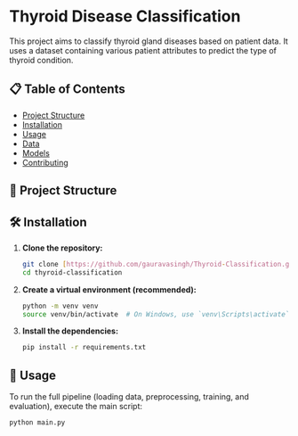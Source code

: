 # Thyroid Disease Classification

This project aims to classify thyroid gland diseases based on patient data. It uses a dataset containing various patient attributes to predict the type of thyroid condition.

## 📋 Table of Contents

- [Project Structure](#-project-structure)
- [Installation](#-installation)
- [Usage](#-usage)
- [Data](#-data)
- [Models](#-models)
- [Contributing](#-contributing)

## 📁 Project Structure
## 🛠️ Installation

1.  **Clone the repository:**
    ```bash
    git clone [https://github.com/gauravasingh/Thyroid-Classification.git](https://github.com/gauravasingh/Thyroid-Classification.git)
    cd thyroid-classification
    ```

2.  **Create a virtual environment (recommended):**
    ```bash
    python -m venv venv
    source venv/bin/activate  # On Windows, use `venv\Scripts\activate`
    ```

3.  **Install the dependencies:**
    ```bash
    pip install -r requirements.txt
    ```

## 🚀 Usage

To run the full pipeline (loading data, preprocessing, training, and evaluation), execute the main script:

```bash
python main.py
